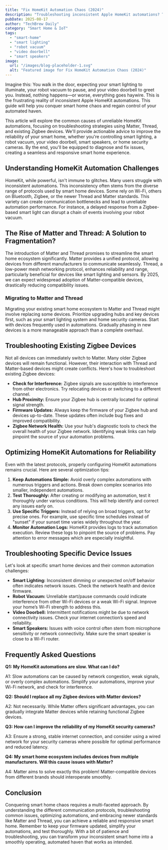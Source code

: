 ```yaml
---
title: "Fix HomeKit Automation Chaos (2024)"
description: "Troubleshooting inconsistent Apple HomeKit automations? This complete guide covers Matter, Thread, Zigbee, smart lighting, robot vacuums, and video doorbells.  Get reliable smart home control now!"
pubDate: 2025-08-17
author: "TechBrew Daily"
category: "Smart Home & IoT"
tags:
  - "smart-home"
  - "smart lighting"
  - "robot vacuum"
  - "video doorbell"
  - "smart speakers"
image:
  url: "/images/blog-placeholder-1.svg"
  alt: "Featured image for Fix HomeKit Automation Chaos (2024)"
---
```


Imagine this: You walk in the door, expecting your smart lighting to illuminate, your robot vacuum to pause, and your video doorbell to greet you. Instead, nothing happens—or worse, everything goes haywire.  This is the frustrating reality of inconsistent Apple HomeKit automations.  This guide will help you conquer smart home chaos and regain control of your automated haven.

This article will explore the common causes of unreliable HomeKit automations, focusing on troubleshooting strategies using Matter, Thread, and existing Zigbee devices.  We'll provide actionable advice to improve the reliability of your smart home, whether you're controlling smart lighting, a robot vacuum, your video doorbell, smart speakers, or home security cameras. By the end, you'll be equipped to diagnose and fix issues, creating a seamless and responsive smart home experience.


## Understanding HomeKit Automation Challenges

HomeKit, while powerful, isn't immune to glitches.  Many users struggle with inconsistent automations. This inconsistency often stems from the diverse range of protocols used by smart home devices. Some rely on Wi-Fi, others on Bluetooth, Zigbee, or the newer Thread and Matter standards.  This variety can create communication bottlenecks and lead to unreliable automation performance.  For instance, a delayed response from a Zigbee-based smart light can disrupt a chain of events involving your robot vacuum.


## The Rise of Matter and Thread: A Solution to Fragmentation?

The introduction of Matter and Thread promises to streamline the smart home ecosystem significantly.  Matter provides a unified protocol, allowing devices from different manufacturers to communicate seamlessly.  Thread, a low-power mesh networking protocol, enhances reliability and range, particularly beneficial for devices like smart lighting and sensors.  By 2025, we can expect widespread adoption of Matter-compatible devices, drastically reducing compatibility issues.


### Migrating to Matter and Thread

Migrating your existing smart home ecosystem to Matter and Thread might involve replacing some devices.  Prioritize upgrading hubs and key devices first, such as your smart lighting system and home security cameras.  Start with devices frequently used in automations.  Gradually phasing in new devices is a more manageable approach than a complete overhaul.


## Troubleshooting Existing Zigbee Devices

Not all devices can immediately switch to Matter.  Many older Zigbee devices will remain functional. However, their interaction with Thread and Matter-based devices might create conflicts.  Here's how to troubleshoot existing Zigbee devices:

* **Check for Interference:**  Zigbee signals are susceptible to interference from other electronics.  Try relocating devices or switching to a different channel.
* **Hub Proximity:** Ensure your Zigbee hub is centrally located for optimal signal strength.
* **Firmware Updates:**  Always keep the firmware of your Zigbee hub and devices up-to-date.  These updates often include bug fixes and improved compatibility.
* **Zigbee Network Health:**  Use your hub's diagnostic tools to check the overall health of your Zigbee network.  Identifying weak links can help pinpoint the source of your automation problems.


## Optimizing HomeKit Automations for Reliability

Even with the latest protocols, properly configuring HomeKit automations remains crucial.  Here are several optimization tips:

1. **Keep Automations Simple:**  Avoid overly complex automations with numerous triggers and actions. Break down complex scenarios into smaller, independent automations.
2. **Test Thoroughly:**  After creating or modifying an automation, test it thoroughly under various conditions.  This will help identify and correct any issues early on.
3. **Use Specific Triggers:** Instead of relying on broad triggers, opt for precise ones. For example, use specific time schedules instead of "sunset" if your sunset time varies widely throughout the year.
4. **Monitor Automation Logs:**  HomeKit provides logs to track automation execution. Review these logs to pinpoint the source of problems.  Pay attention to error messages which are especially insightful.


## Troubleshooting Specific Device Issues

Let's look at specific smart home devices and their common automation challenges:

* **Smart Lighting:** Inconsistent dimming or unexpected on/off behavior often indicates network issues. Check the network health and device firmware.
* **Robot Vacuum:** Unreliable start/pause commands could indicate interference from other Wi-Fi devices or a weak Wi-Fi signal. Improve your home’s Wi-Fi strength to address this.
* **Video Doorbell:**  Intermittent notifications might be due to network connectivity issues. Check your internet connection’s speed and reliability.
* **Smart Speakers:**  Issues with voice control often stem from microphone sensitivity or network connectivity. Make sure the smart speaker is close to a Wi-Fi router.


## Frequently Asked Questions

**Q1: My HomeKit automations are slow. What can I do?**

A1: Slow automations can be caused by network congestion, weak signals, or overly complex automations.  Simplify your automations, improve your Wi-Fi network, and check for interference.

**Q2:  Should I replace all my Zigbee devices with Matter devices?**

A2: Not necessarily.  While Matter offers significant advantages, you can gradually integrate Matter devices while retaining functional Zigbee devices.

**Q3:  How can I improve the reliability of my HomeKit security cameras?**

A3: Ensure a strong, stable internet connection, and consider using a wired network for your security cameras where possible for optimal performance and reduced latency.

**Q4: My smart home ecosystem includes devices from multiple manufacturers. Will this cause issues with Matter?**

A4:  Matter aims to solve exactly this problem!  Matter-compatible devices from different brands should interoperate smoothly.


## Conclusion

Conquering smart home chaos requires a multi-faceted approach.  By understanding the different communication protocols, troubleshooting common issues, optimizing automations, and embracing newer standards like Matter and Thread, you can achieve a reliable and responsive smart home.  Remember to keep your firmware updated, simplify your automations, and test thoroughly. With a bit of patience and troubleshooting, you can transform your inconsistent smart home into a smoothly operating, automated haven that works as intended.